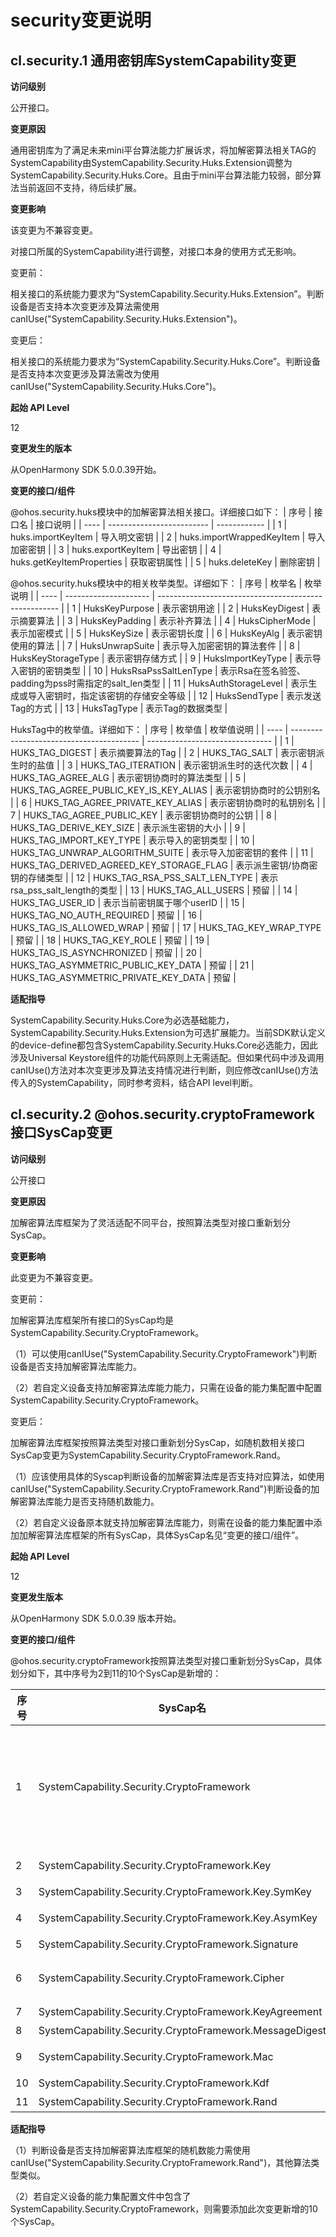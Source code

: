# security变更说明

## cl.security.1 通用密钥库SystemCapability变更

**访问级别**

公开接口。

**变更原因**

通用密钥库为了满足未来mini平台算法能力扩展诉求，将加解密算法相关TAG的SystemCapability由SystemCapability.Security.Huks.Extension调整为SystemCapability.Security.Huks.Core。且由于mini平台算法能力较弱，部分算法当前返回不支持，待后续扩展。

**变更影响**

该变更为不兼容变更。

对接口所属的SystemCapability进行调整，对接口本身的使用方式无影响。

变更前：

相关接口的系统能力要求为“SystemCapability.Security.Huks.Extension”。判断设备是否支持本次变更涉及算法需使用canIUse("SystemCapability.Security.Huks.Extension")。

变更后：

相关接口的系统能力要求为“SystemCapability.Security.Huks.Core”。判断设备是否支持本次变更涉及算法需改为使用canIUse("SystemCapability.Security.Huks.Core")。

**起始 API Level**

12

**变更发生的版本**

从OpenHarmony SDK 5.0.0.39开始。

**变更的接口/组件**


@ohos.security.huks模块中的加解密算法相关接口。详细接口如下：
| 序号 | 接口名                    | 接口说明     |
| ---- | ------------------------- | ------------ |
| 1    | huks.importKeyItem        | 导入明文密钥 |
| 2    | huks.importWrappedKeyItem | 导入加密密钥 |
| 3    | huks.exportKeyItem        | 导出密钥     |
| 4    | huks.getKeyItemProperties | 获取密钥属性 |
| 5    | huks.deleteKey            | 删除密钥     |

@ohos.security.huks模块中的相关枚举类型。详细如下：
| 序号 | 枚举名                | 枚举说明                                              |
| ---- | --------------------- | ----------------------------------------------------- |
| 1    | HuksKeyPurpose        | 表示密钥用途                                          |
| 2    | HuksKeyDigest         | 表示摘要算法                                          |
| 3    | HuksKeyPadding        | 表示补齐算法                                          |
| 4    | HuksCipherMode        | 表示加密模式                                          |
| 5    | HuksKeySize           | 表示密钥长度                                          |
| 6    | HuksKeyAlg            | 表示密钥使用的算法                                    |
| 7    | HuksUnwrapSuite       | 表示导入加密密钥的算法套件                            |
| 8    | HuksKeyStorageType    | 表示密钥存储方式                                      |
| 9    | HuksImportKeyType     | 表示导入密钥的密钥类型                                |
| 10   | HuksRsaPssSaltLenType | 表示Rsa在签名验签、padding为pss时需指定的salt_len类型 |
| 11   | HuksAuthStorageLevel  | 表示生成或导入密钥时，指定该密钥的存储安全等级        |
| 12   | HuksSendType          | 表示发送Tag的方式                                     |
| 13   | HuksTagType           | 表示Tag的数据类型                                     |

HuksTag中的枚举值。详细如下：
| 序号 | 枚举值                                   | 枚举值说明                      |
| ---- | ---------------------------------------- | ------------------------------- |
| 1    | HUKS_TAG_DIGEST                          | 表示摘要算法的Tag               |
| 2    | HUKS_TAG_SALT                            | 表示密钥派生时的盐值            |
| 3    | HUKS_TAG_ITERATION                       | 表示密钥派生时的迭代次数        |
| 4    | HUKS_TAG_AGREE_ALG                       | 表示密钥协商时的算法类型        |
| 5    | HUKS_TAG_AGREE_PUBLIC_KEY_IS_KEY_ALIAS   | 表示密钥协商时的公钥别名        |
| 6    | HUKS_TAG_AGREE_PRIVATE_KEY_ALIAS         | 表示密钥协商时的私钥别名        |
| 7    | HUKS_TAG_AGREE_PUBLIC_KEY                | 表示密钥协商时的公钥            |
| 8    | HUKS_TAG_DERIVE_KEY_SIZE                 | 表示派生密钥的大小              |
| 9    | HUKS_TAG_IMPORT_KEY_TYPE                 | 表示导入的密钥类型              |
| 10   | HUKS_TAG_UNWRAP_ALGORITHM_SUITE          | 表示导入加密密钥的套件          |
| 11   | HUKS_TAG_DERIVED_AGREED_KEY_STORAGE_FLAG | 表示派生密钥/协商密钥的存储类型 |
| 12   | HUKS_TAG_RSA_PSS_SALT_LEN_TYPE           | 表示rsa_pss_salt_length的类型   |
| 13   | HUKS_TAG_ALL_USERS                       | 预留                            |
| 14   | HUKS_TAG_USER_ID                         | 表示当前密钥属于哪个userID      |
| 15   | HUKS_TAG_NO_AUTH_REQUIRED                | 预留                            |
| 16   | HUKS_TAG_IS_ALLOWED_WRAP                 | 预留                            |
| 17   | HUKS_TAG_KEY_WRAP_TYPE                   | 预留                            |
| 18   | HUKS_TAG_KEY_ROLE                        | 预留                            |
| 19   | HUKS_TAG_IS_ASYNCHRONIZED                | 预留                            |
| 20   | HUKS_TAG_ASYMMETRIC_PUBLIC_KEY_DATA      | 预留                            |
| 21   | HUKS_TAG_ASYMMETRIC_PRIVATE_KEY_DATA     | 预留                            |

**适配指导**

SystemCapability.Security.Huks.Core为必选基础能力，SystemCapability.Security.Huks.Extension为可选扩展能力。当前SDK默认定义的device-define都包含SystemCapability.Security.Huks.Core必选能力，因此涉及Universal Keystore组件的功能代码原则上无需适配。但如果代码中涉及调用canIUse()方法对本次变更涉及算法支持情况进行判断，则应修改canIUse()方法传入的SystemCapability，同时参考资料，结合API level判断。

## cl.security.2 @ohos.security.cryptoFramework 接口SysCap变更

**访问级别**

公开接口

**变更原因**

加解密算法库框架为了灵活适配不同平台，按照算法类型对接口重新划分SysCap。

**变更影响**

此变更为不兼容变更。

变更前：

加解密算法库框架所有接口的SysCap均是SystemCapability.Security.CryptoFramework。

（1）可以使用canIUse("SystemCapability.Security.CryptoFramework")判断设备是否支持加解密算法库能力。

（2）若自定义设备支持加解密算法库能力能力，只需在设备的能力集配置中配置SystemCapability.Security.CryptoFramework。

变更后：

加解密算法库框架按照算法类型对接口重新划分SysCap，如随机数相关接口SysCap变更为SystemCapability.Security.CryptoFramework.Rand。

（1）应该使用具体的Syscap判断设备的加解密算法库是否支持对应算法，如使用canIUse("SystemCapability.Security.CryptoFramework.Rand")判断设备的加解密算法库能力是否支持随机数能力。

（2）若自定义设备原本就支持加解密算法库能力，则需在设备的能力集配置中添加加解密算法库框架的所有SysCap，具体SysCap名见“变更的接口/组件”。

**起始 API Level**

12

**变更发生版本**

从OpenHarmony SDK 5.0.0.39 版本开始。

**变更的接口/组件**

@ohos.security.cryptoFramework按照算法类型对接口重新划分SysCap，具体划分如下，其中序号为2到11的10个SysCap是新增的：

| 序号 | SysCap名 | SysCap描述 |
| ------- | ----- | ------ |
| 1 | SystemCapability.Security.CryptoFramework | 原有的SysCap，变更后不包含任何算法能力，仅包含公共能力 |
| 2 | SystemCapability.Security.CryptoFramework.Key | 密钥基础类型 |
| 3 | SystemCapability.Security.CryptoFramework.Key.SymKey | 对称密钥 |
| 4 | SystemCapability.Security.CryptoFramework.Key.AsymKey | 非对称密钥 |
| 5 | SystemCapability.Security.CryptoFramework.Signature | 签名验签 |
| 6 | SystemCapability.Security.CryptoFramework.Cipher | 对称、非对称加解密 |
| 7 | SystemCapability.Security.CryptoFramework.KeyAgreement | 密钥协商 |
| 8 | SystemCapability.Security.CryptoFramework.MessageDigest | 消息摘要 |
| 9 | SystemCapability.Security.CryptoFramework.Mac | 消息验证码 |
| 10 | SystemCapability.Security.CryptoFramework.Kdf | 密钥派生 |
| 11 | SystemCapability.Security.CryptoFramework.Rand | 随机数 |

**适配指导**

（1）判断设备是否支持加解密算法库框架的随机数能力需使用canIUse("SystemCapability.Security.CryptoFramework.Rand")，其他算法类型类似。

（2）若自定义设备的能力集配置文件中包含了SystemCapability.Security.CryptoFramework，则需要添加此次变更新增的10个SysCap。